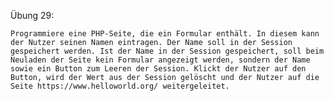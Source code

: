 Übung 29:

    Programmiere eine PHP-Seite, die ein Formular enthält. In diesem kann der Nutzer seinen Namen eintragen. Der Name soll in der Session gespeichert werden. Ist der Name in der Session gespeichert, soll beim Neuladen der Seite kein Formular angezeigt werden, sondern der Name sowie ein Button zum Leeren der Session. Klickt der Nutzer auf den Button, wird der Wert aus der Session gelöscht und der Nutzer auf die Seite https://www.helloworld.org/ weitergeleitet.